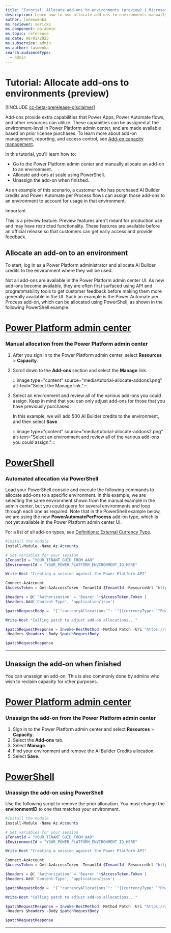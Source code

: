 ```yaml
---
title: "Tutorial: Allocate add-ons to environments (preview) | Microsoft Docs"
description: Learn how to use allocate add-ons to environments manually, as well as programmatically.
author: laneswenka
ms.reviewer: sericks
ms.component: pa-admin
ms.topic: reference
ms.date: 08/01/2023
ms.subservice: admin
ms.author: laswenka
search.audienceType: 
  - admin
---
```


# Tutorial: Allocate add-ons to environments (preview)

[!INCLUDE [cc-beta-prerelease-disclaimer](../includes/cc-beta-prerelease-disclaimer.md)]

Add-ons provide extra capabilities that Power Apps, Power Automate flows, and other resources can utilize. These capabiities can be assigned at the environment-level in Power Platform admin center, and are made available based on prior license purchases. To learn more about add-on management, reporting, and access control, see [Add-on capacity management](./capacity-add-on.md).

In this tutorial, you'll learn how to:

- Go to the Power Platform admin center and manually allocate an add-on to an environment.
- Allocate add-ons at scale using PowerShell.
- Unassign the add-on when finished.

As an example of this scenario, a customer who has purchased AI Builder credits and Power Automate per Process flows can assign those add-ons to an environment to account for usage in that environment.

> [!IMPORTANT]
> This is a preview feature.
> Preview features aren't meant for production use and may have restricted functionality. These features are available before an official release so that customers can get early access and provide feedback.

## Allocate an add-on to an environment

To start, log in as a Power Platform administrator and allocate AI Builder credits to the environment where they will be used.

Not all add-ons are available in the Power Platform admin center UI.  As new add-ons become available, they are often first surfaced using API and programmability tools to get customer feedback before making them more generally available in the UI.  Such an example is the Power Automate per Process add-on, which can be allocated using PowerShell, as shown in the following PowerShell example.

# [Power Platform admin center](#tab/PPAC)

### Manual allocation from the Power Platform admin center

1. After you sign in to the Power Platform admin center, select **Resources** > **Capacity**.  
2. Scroll down to the **Add-ons** section and select the **Manage** link.

    :::image type="content" source="media/tutorial-allocate-addons1.png" alt-text="Select the Manage link.":::

3. Select an environment and review all of the various add-ons you could assign. Keep in mind that you can only adjust add-ons for those that you have previously purchased.  

    In this example, we will add 500 AI Builder credits to the environment, and then select **Save**.

    :::image type="content" source="media/tutorial-allocate-addons2.png" alt-text="Select an environment and review all of the various add-ons you could assign.":::

# [PowerShell](#tab/PowerShell)

### Automated allocation via PowerShell

Load your PowerShell console and execute the following commands to allocate add-ons to a specific environment. In this example, we are selecting the same environment shown from the manual example in the admin center, but you could query for several environments and loop through each one as required.  Note that in the PowerShell example below, we are using the new **PowerAutomatePerProcess** add-on type, which is not yet available in the Power Platform admin center UI.

For a list of all add-on types, see [Definitions: External Currency Type](/rest/api/power-platform/licensing/currency-allocation/get-currency-allocation-by-environment#externalcurrencytype).

```powershell
#Install the module
Install-Module -Name Az.Accounts

# Set variables for your session
$TenantId = "YOUR_TENANT_GUID_FROM_AAD"
$EnvironmentId = "YOUR_POWER_PLATFORM_ENVIRONMENT_ID_HERE"

Write-Host "Creating a session against the Power Platform API"

Connect-AzAccount
$AccessToken = Get-AzAccessToken -TenantId $TenantId -ResourceUrl "https://api.powerplatform.com/"

$headers = @{ 'Authorization' = 'Bearer '+$AccessToken.Token }
$headers.Add('Content-Type', 'application/json')

$patchRequestBody =  "{`"currencyAllocations`": `"[{currencyType: `"PowerAutomatePerProcess`", allocated:1}]`" }"

Write-Host "Calling patch to adjust add-on allocations..."

$patchRequestResponse = Invoke-RestMethod -Method Patch -Uri "https://api.powerplatform.com/licensing/environments/$EnvironmentId/allocations?api-version=2022-03-01-preview" 
-Headers $headers -Body $patchRequestBody

$patchRequestResponse

```
---

## Unassign the add-on when finished
You can unassign an add-on. This is also commonly done by admins who wish to reclaim capacity for other purposes.

# [Power Platform admin center](#tab/PPAC)

### Unassign the add-on from the Power Platform admin center

1. Sign in to the Power Platform admin center and select **Resources** > **Capacity**.
2. Select the **Add-ons** tab.
3. Select **Manage**.
4. Find your environment and remove the AI Builder Credits allocation.
5. Select **Save**.

# [PowerShell](#tab/PowerShell)

### Unassign the add-on using PowerShell
Use the following script to remove the prior allocation.  You must change the **environmentID** to one that matches your environment.

```powershell
#Install the module
Install-Module -Name Az.Accounts

# Set variables for your session
$TenantId = "YOUR_TENANT_GUID_FROM_AAD"
$EnvironmentId = "YOUR_POWER_PLATFORM_ENVIRONMENT_ID_HERE"

Write-Host "Creating a session against the Power Platform API"

Connect-AzAccount
$AccessToken = Get-AzAccessToken -TenantId $TenantId -ResourceUrl "https://api.powerplatform.com/"

$headers = @{ 'Authorization' = 'Bearer '+$AccessToken.Token }
$headers.Add('Content-Type', 'application/json')

$patchRequestBody =  "{`"currencyAllocations`": `"[{currencyType: `"PowerAutomatePerProcess`", allocated:0}]`" }"

Write-Host "Calling patch to adjust add-on allocations..."

$patchRequestResponse = Invoke-RestMethod -Method Patch -Uri "https://api.powerplatform.com/licensing/environments/$EnvironmentId/allocations?api-version=2022-03-01-preview" 
-Headers $headers -Body $patchRequestBody

$patchRequestResponse
```
---
